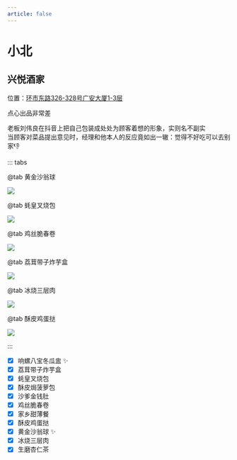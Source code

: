 ```yaml
---
article: false
---
```


# 小北

## 兴悦酒家

<i class="fa-solid fa-location-dot"></i> 位置：<a href="https://ditu.amap.com/place/B00140U2R3" target="_blank">环市东路326-328号广安大厦1-3层</a>

点心出品非常差

老板刘伟良在抖音上把自己包装成处处为顾客着想的形象，实则名不副实  
当顾客对菜品提出意见时，经理和他本人的反应竟如出一辙：觉得不好吃可以去别家:-1:

::: tabs

@tab 黄金沙翁球

![](https://img.sherry4869.com/blog/life/food/china/guangdong/guangzhou/yx/xb/xyjj/1.JPEG)

@tab 蚝皇叉烧包

![](https://img.sherry4869.com/blog/life/food/china/guangdong/guangzhou/yx/xb/xyjj/2.JPEG)

@tab 鸡丝脆春卷

![](https://img.sherry4869.com/blog/life/food/china/guangdong/guangzhou/yx/xb/xyjj/3.JPEG)

@tab 荔茸带子炸芋盒

![](https://img.sherry4869.com/blog/life/food/china/guangdong/guangzhou/yx/xb/xyjj/4.JPEG)

@tab 冰烧三层肉

![](https://img.sherry4869.com/blog/life/food/china/guangdong/guangzhou/yx/xb/xyjj/5.JPEG)

@tab 酥皮鸡蛋挞

![](https://img.sherry4869.com/blog/life/food/china/guangdong/guangzhou/yx/xb/xyjj/6.JPEG)

:::

- [x] 响螺八宝冬瓜盅 ✨
- [x] 荔茸带子炸芋盒
- [x] 蚝皇叉烧包
- [x] 酥皮焗菠萝包
- [x] 沙爹金钱肚
- [x] 鸡丝脆春卷
- [x] 家乡甜薄餐
- [x] 酥皮鸡蛋挞
- [x] 黄金沙翁球 ✨
- [x] 冰烧三层肉
- [x] 生磨杏仁茶